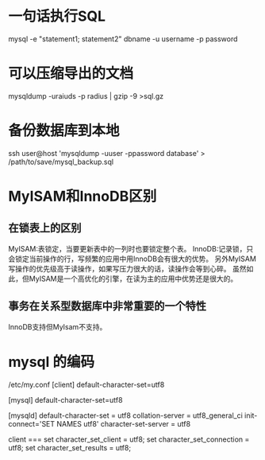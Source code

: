 # 一句话执行SQL
mysql -e "statement1; statement2"  dbname -u username -p password

# 可以压缩导出的文档
mysqldump -uraiuds -p radius | gzip -9 >sql.gz

# 备份数据库到本地
ssh user@host 'mysqldump -uuser -ppassword database' > /path/to/save/mysql_backup.sql

# MyISAM和InnoDB区别
## 在锁表上的区别
MyISAM:表锁定，当要更新表中的一列时也要锁定整个表。
InnoDB:记录锁，只会锁定当前操作的行，写频繁的应用中用InnoDB会有很大的优势。
另外MyISAM写操作的优先级高于读操作，如果写压力很大的话，读操作会等到心碎。
虽然如此，但MyISAM是一个高优化的引擎，在读为主的应用中优势还是很大的。

## 事务在关系型数据库中非常重要的一个特性
InnoDB支持但MyIsam不支持。

# mysql 的编码
/etc/my.conf
[client]
default-character-set=utf8

[mysql]
default-character-set=utf8


[mysqld]
default-character-set = utf8
collation-server = utf8_general_ci
init-connect='SET NAMES utf8'
character-set-server = utf8

client ===
set character_set_client = utf8;
set character_set_connection = utf8;
set character_set_results = utf8;
